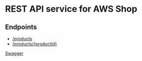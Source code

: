 # REST API service for AWS Shop

## Endpoints

* [/products](https://1r4h0736me.execute-api.eu-west-1.amazonaws.com/dev/products)
* [/products/{productId}](https://1r4h0736me.execute-api.eu-west-1.amazonaws.com/dev/products/001)

[Swagger](https://qbyrx6o681.execute-api.eu-west-1.amazonaws.com/swagger)